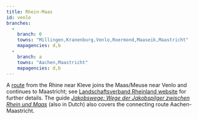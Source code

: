 ```yaml
---
title: Rhein-Maas
id: venlo
branches:
  -
    branch: 0
    towns: "Millingen,Kranenburg,Venlo,Roermond,Maaseik,Maastricht"
    mapagencies: d,b
  -
    branch: a
    towns: "Aachen,Maastricht"
    mapagencies: d,b
---
```


A [route][0] from the Rhine near Kleve joins the Maas/Meuse near Venlo and continues to Maastricht; see [Landschaftsverband Rheinland website][1] for further details. The guide [_Jakobswege: Wege der Jakobspilger zwischen Rhein und Maas_][2] (also in Dutch) also covers the connecting route Aachen-Maastricht.

[0]: http://www.jakobus-info.de/ultreia/maas.htm
[1]: http://www.jakobspilger.lvr.de/Jakobswege/weg+3.htm
[2]: http://www.amazon.de/exec/obidos/ASIN/3761616732/europaischefe-21